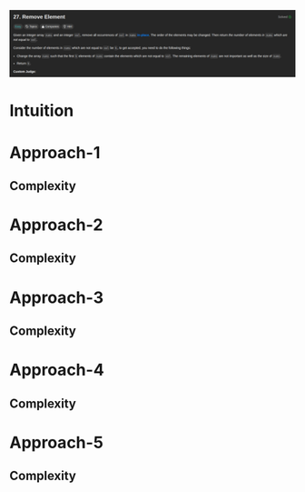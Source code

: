 ![Alt text](../doc/images/Array-&-String/Q1.png)

# Intuition

# Approach-1

## Complexity

# Approach-2

## Complexity

# Approach-3

## Complexity

# Approach-4

## Complexity

# Approach-5

## Complexity
